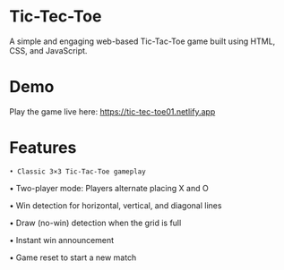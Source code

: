 # Tic-Tec-Toe

A simple and engaging web-based Tic-Tac-Toe game built using HTML, CSS, and JavaScript.

# Demo

Play the game live here: https://tic-tec-toe01.netlify.app

# Features

    • Classic 3×3 Tic-Tac-Toe gameplay

• Two-player mode: Players alternate placing X and O

• Win detection for horizontal, vertical, and diagonal lines

• Draw (no-win) detection when the grid is full

• Instant win announcement

• Game reset to start a new match
